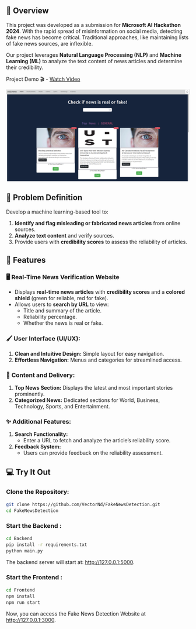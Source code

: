 ## 🌟 Overview  
This project was developed as a submission for **Microsoft AI Hackathon 2024**. With the rapid spread of misinformation on social media, detecting fake news has become critical. Traditional approaches, like maintaining lists of fake news sources, are inflexible.  

Our project leverages **Natural Language Processing (NLP)** and **Machine Learning (ML)** to analyze the text content of news articles and determine their credibility.  

Project Demo 🎬 - [Watch Video](https://www.youtube.com/watch?v=jiv0iyH07x4&t=6s)

[![Watch the video](https://github.com/VectorNd/FakeNewsDetection/blob/main/images/thumbnail.png)](https://www.youtube.com/watch?v=jiv0iyH07x4&t=6s)

## 🧩 Problem Definition  
Develop a machine learning-based tool to:  
1. **Identify and flag misleading or fabricated news articles** from online sources.  
2. **Analyze text content** and verify sources.  
3. Provide users with **credibility scores** to assess the reliability of articles.


## 🚀 Features  

### 🖥️ Real-Time News Verification Website  
- Displays **real-time news articles** with **credibility scores** and a **colored shield** (green for reliable, red for fake).  
- Allows users to **search by URL** to view:  
  - Title and summary of the article.  
  - Reliability percentage.  
  - Whether the news is real or fake.  

### 🖌️ **User Interface (UI/UX):**  
1. **Clean and Intuitive Design:** Simple layout for easy navigation.  
2. **Effortless Navigation:** Menus and categories for streamlined access.

### 📰 **Content and Delivery:**  
1. **Top News Section:** Displays the latest and most important stories prominently.  
2. **Categorized News:** Dedicated sections for World, Business, Technology, Sports, and Entertainment.

### ✨ **Additional Features:**  
1. **Search Functionality:**  
   - Enter a URL to fetch and analyze the article’s reliability score.  
2. **Feedback System:**  
   - Users can provide feedback on the reliability assessment.


## 💻 Try It Out  

### Clone the Repository:
```bash
git clone https://github.com/VectorNd/FakeNewsDetection.git
cd FakeNewsDetection
```

### Start the Backend : 
```bash
cd Backend
pip install -r requirements.txt
python main.py
```
The backend server will start at: http://127.0.0.1:5000.

### Start the Frontend : 
```bash
cd Frontend
npm install
npm run start
```
Now, you can access the Fake News Detection Website at http://127.0.0.1:3000.

